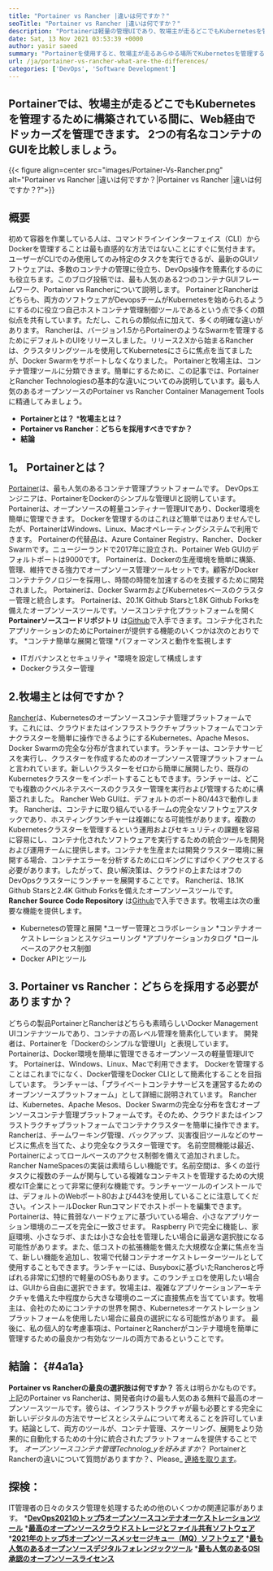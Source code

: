 ```yaml
---
title: "Portainer vs Rancher |違いは何ですか？" 
seoTitle: "Portainer vs Rancher |違いは何ですか？" 
description: "Portainerは軽量の管理UIであり、牧場主が走るどこでもKubernetesを管理するために構築されている間に、さまざまなDocker環境を簡単に管理できます。" 
date: Sat, 13 Nov 2021 03:53:39 +0000
author: yasir saeed
summary: "Portainerを使用すると、牧場主が走るあらゆる場所でKubernetesを管理するために構築されている間に、Web経由でドッカーズを管理できます。 2つの有名なコンテナのGUIを比較しましょう。" 
url: /ja/portainer-vs-rancher-what-are-the-differences/
categories: ['DevOps', 'Software Development']
---
```


## Portainerでは、牧場主が走るどこでもKubernetesを管理するために構築されている間に、Web経由でドッカーズを管理できます。 2つの有名なコンテナのGUIを比較しましょう。

{{< figure align=center src="images/Portainer-Vs-Rancher.png" alt="Portainer vs Rancher |違いは何ですか？|Portainer vs Rancher |違いは何ですか？?">}}


## 概要
初めて容器を作業している人は、コマンドラインインターフェイス（CLI）からDockerを管理することは最も直感的な方法ではないことにすぐに気付きます。ユーザーがCLIでのみ使用してのみ特定のタスクを実行できるが、最新のGUIソフトウェアは、多数のコンテナの管理に役立ち、DevOps操作を簡素化するのにも役立ちます。このブログ投稿では、最も人気のある2つのコンテナGUIフレームワーク、Portainer vs Rancherについて説明します。
PortainerとRancherはどちらも、両方のソフトウェアがDevopsチームがKubernetesを始められるようにするのに役立つ自己ホストコンテナ管理制御ツールであるという点で多くの類似点を共有しています。ただし、これらの類似点に加えて、多くの明確な違いがあります。 Rancherは、バージョン1.5からPortainerのようなSwarmを管理するためにデフォルトのUIをリリースしました。リリース2.Xから始まるRancherは、クラスタリングツールを使用してKubernetesにさらに焦点を当てましたが、Docker Swarmをサポートしなくなりました。
Portainerと牧場主は、コンテナ管理ツールに分類できます。簡単にするために、この記事では、PortainerとRancher Technologiesの基本的な違いについてのみ説明しています。最も人気のあるオープンソースのPortainer vs Rancher Container Management Toolsに精通してみましょう。
  * **Portainerとは？** 
  ***牧場主とは？**
  * **Portainer vs Rancher：どちらを採用すべきですか？** 
  * **結論**

## **1。 Portainerとは？** 
[Portainer][1]は、最も人気のあるコンテナ管理プラットフォームです。 DevOpsエンジニアは、PortainerをDockerのシンプルな管理UIと説明しています。 Portainerは、オープンソースの軽量コンティナー管理UIであり、Docker環境を簡単に管理できます。 Dockerを管理するのはこれほど簡単ではありませんでしたが、PortainerはWindows、Linux、Macオペレーティングシステムで利用できます。 Portainerの代替品は、Azure Container Registry、Rancher、Docker Swarmです。ニュージーランドで2017年に設立され、Portainer Web GUIのデフォルトポートは9000です。
Portainerは、Dockerの生産環境を簡単に構築、管理、維持できる強力でオープンソース管理ツールセットです。顧客がDockerコンテナテクノロジーを採用し、時間の時間を加速するのを支援するために開発されました。 Portainerは、Docker SwarmおよびKubernetesベースのクラスター管理と統合します。 Portainerは、20.1K Github Starsと1.8K Github Forksを備えたオープンソースツールです。ソースコンテナ化プラットフォームを開く **Portainerソースコードリポジトリ** は[Github][2]で入手できます。コンテナ化されたアプリケーションのためにPortainerが提供する機能のいくつかは次のとおりです。
  *コンテナ簡単な展開と管理
  *パフォーマンスと動作を監視します
  * ITガバナンスとセキュリティ
  *環境を設定して構成します
  * Dockerクラスター管理

## 2.牧場主とは何ですか？
[Rancher][3]は、Kubernetesのオープンソースコンテナ管理プラットフォームです。これには、クラウドまたはインフラストラクチャプラットフォームでコンテナクラスターを簡単に操作できるようにするKubernetes、Apache Mesos、Docker Swarmの完全な分布が含まれています。ランチャーは、コンテナサービスを実行し、クラスターを作成するためのオープンソース管理プラットフォームと言われています。新しいクラスターをゼロから簡単に展開したり、既存のKubernetesクラスターをインポートすることもできます。ランチャーは、どこでも複数のクベルネテスベースのクラスター管理を実行および管理するために構築されました。 Rancher Web GUIは、デフォルトのポート80/443で動作します。
Rancherは、コンテナに取り組んでいるチームの完全なソフトウェアスタックであり、ホスティングランチャーは複雑になる可能性があります。複数のKubernetesクラスターを管理するという運用およびセキュリティの課題を容易に容易にし、コンテナ化されたソフトウェアを実行するための統合ツールを開発および運用チームに提供します。コンテナを生産または開発クラスター環境に展開する場合、コンテナエラーを分析するためにロギングにすばやくアクセスする必要があります。したがって、良い解決策は、クラウドの上またはオフのDevOpsクラスターにランチャーを展開することです。 Rancherは、18.1K Github Starsと2.4K Github Forksを備えたオープンソースツールです。 **Rancher Source Code Repository** は[Github][4]で入手できます。牧場主は次の重要な機能を提供します。
  * Kubernetesの管理と展開
  *ユーザー管理とコラボレーション
  *コンテナオーケストレーションとスケジューリング
  *アプリケーションカタログ
  *ロールベースのアクセス制御
  * Docker APIとツール

## 3. Portainer vs Rancher：どちらを採用する必要がありますか？
どちらの製品PortainerとRancherはどちらも素晴らしいDocker Management UIコンテナツールであり、コンテナの高レベル管理を簡素化しています。
開発者は、Portainerを「Dockerのシンプルな管理UI」と表現しています。 Portainerは、Docker環境を簡単に管理できるオープンソースの軽量管理UIです。 Portainerは、Windows、Linux、Macで利用できます。 Dockerを管理することはこれまでになく、Docker管理をDocker CLIとして簡素化することを目指しています。
ランチャーは、「プライベートコンテナサービスを運営するためのオープンソースプラットフォーム」として詳細に説明されています。 Rancherは、Kubernetes、Apache Mesos、Docker Swarmの完全な分布を含むオープンソースコンテナ管理プラットフォームです。そのため、クラウドまたはインフラストラクチャプラットフォームでコンテナクラスターを簡単に操作できます。 Rancherは、チームワーキング管理、バックアップ、災害復旧ツールなどのサービスに焦点を当てた、より完全なクラスター管理です。
名前空間機能は最近、Portainerによってロールベースのアクセス制御を備えて追加されました。 Rancher NameSpacesの実装は素晴らしい機能です。名前空間は、多くの並行タスクに複数のチームが関与している複雑なコンテキストを管理するための大規模なIT企業にとって非常に便利な機能です。ランチャーツールのインストールでは、デフォルトのWebポート80および443を使用していることに注意してください。インストールDocker Runコマンドでホストポートを編集できます。
Portainerは、特に貧弱なハードウェアに基づいている場合、小さなアプリケーション環境のニーズを完全に一致させます。 Raspberry Piで完全に機能し、家庭環境、小さなラボ、または小さな会社を管理したい場合に最適な選択肢になる可能性があります。また、低コストの拡張機能を備えた大規模な企業に焦点を当て、新しい機能を追加し、牧場で代替コンテナオーケストレーターツールとして使用することもできます。ランチャーには、Busyboxに基づいたRancherosと呼ばれる非常に幻想的で軽量のOSもあります。このランチェロを使用したい場合は、GUIから自由に選択できます。牧場主は、複雑なアプリケーションアーキテクチャを備えた中程度から大きな環境のニーズに直接焦点を当てています。牧場主は、会社のためにコンテナの世界を開き、Kubernetesオーケストレーションプラットフォームを使用したい場合に最良の選択になる可能性があります。
最後に、私の個人的な考慮事項は、PortainerとRancherがコンテナ環境を簡単に管理するための最良かつ有効なツールの両方であるということです。

## 結論： {#4a1a}
 **Portainer vs Rancherの最良の選択肢は何ですか？** 答えは明らかなものです。上記のPortainer vs Rancherは、開発者向けの最も人気のある無料で最高のオープンソースツールです。彼らは、インフラストラクチャが最も必要とする完全に新しいデジタルの方法でサービスとシステムについて考えることを許可しています。結論として、両方のツールが、コンテナ管理、スケーリング、展開をより効果的に自動化するための十分に統合されたプラットフォームを提供することです。
_オープンソースコンテナ管理Technolog_yを好みますか_？ PortainerとRancherの違いについて質問がありますか？、Please_ [連絡を取ります][5]。

## 探検：
IT管​​理者の日々のタスク管理を処理するための他のいくつかの関連記事があります。
  ***[DevOps2021のトップ5オープンソースコンテナオーケストレーションツール][6]** 
  ***[最高のオープンソースクラウドストレージとファイル共有ソフトウェア][7]** 
  ***[2021年のトップ5オープンソースメッセージキュー（MQ）ソフトウェア][8]** 
  ***[最も人気のあるオープンソースデジタルフォレンジックツール][9]** 
  ***[最も人気のあるOSI承認のオープンソースライセンス][10]** 

  
[1]: https://www.portainer.io/
[2]: https://github.com/portainer/portainer
[3]: https://rancher.com/
[4]: https://github.com/rancher/rancher
[5]: mailto:yasir.saeed@aspose.com
[6]: https://blog.containerize.com/devops/top-5-open-source-container-orchestration-tools-for-devops-in-2021/
[7]: https://products.containerize.com/backup-and-sync/
[8]: https://blog.containerize.com/message-queue-software/top-5-open-source-message-queue-software-in-2021/
[9]: https://blog.containerize.com/digital-forensic-tools/top-5-open-source-digital-forensic-tools-in-2021/
[10]: https://blog.containerize.com/licenses-standards/top-5-most-popular-osi-approved-open-source-licenses-of-2021/
